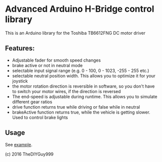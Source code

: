 # Advanced Arduino H-Bridge control library

This is an Arduino library for the Toshiba TB6612FNG DC motor driver

## Features:
- Adjustable fader for smooth speed changes
- brake active or not in neutral mode
- selectable input signal range (e.g. 0 - 100, 0 - 1023, -255 - 255 etc.)
- selectable neutral position width. This allows you to optimize it for your joystick
- the motor rotation direction is reversible in software, so you don't have to switch your motor wires, if the direction is reversed
- The end-speed is adjustable during runtime. This allows you to simulate different gear ratios
- drive function returns true while driving or false while in neutral
- brakeActive function returns true, while the vehicle is getting slower. Used to control brake lights

## Usage

See [example](https://github.com/TheDIYGuy999/TB6612FNG/blob/master/examples/TB6612FNG/TB6612FNG.ino).


(c) 2016 TheDIYGuy999
